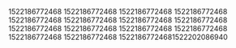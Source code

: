 1522186772468
1522186772468
1522186772468
1522186772468
1522186772468
1522186772468
1522186772468
1522186772468
1522186772468
1522186772468
1522186772468
1522186772468
1522186772468
1522186772468
15221867724681522202086940